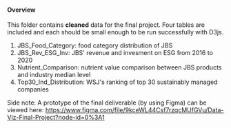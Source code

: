 #### Overview  
This folder contains __cleaned__ data for the final project. Four tables are included and each should be small enough to be run successfully with D3js.  


1. JBS_Food_Category: food category distribution of JBS  
2. JBS_Rev_ESG_Inv: JBS' revenue and invesment on ESG from 2016 to 2020  
3. Nutrient_Comparison: nutrient value comparison between JBS products and industry median level  
4. Top30_Ind_Distribution: WSJ's ranking of top 30 sustainably managed companies  


Side note: A prototype of the final deliverable (by using Figma) can be viewed here: https://www.figma.com/file/9kceWL44Csf7rzqcMUfGVu/Data-Viz-Final-Project?node-id=0%3A1